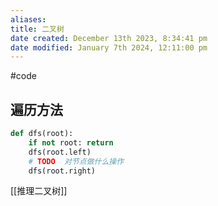 ```yaml
---
aliases: 
title: 二叉树
date created: December 13th 2023, 8:34:41 pm
date modified: January 7th 2024, 12:11:00 pm
---
```

#code 

## 遍历方法
```python
def dfs(root):  
    if not root: return  
    dfs(root.left)  
    # TODO  对节点做什么操作
    dfs(root.right)
```

[[推理二叉树]]